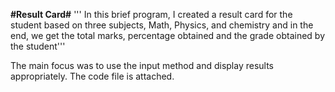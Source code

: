**#Result Card#**
''' In this brief program, I created a result card for the student
based on three subjects, Math, Physics, and chemistry
and in the end, we get the total marks, percentage obtained and
the grade obtained by the student'''

The main focus was to use the input method and display results appropriately.
The code file is attached.
